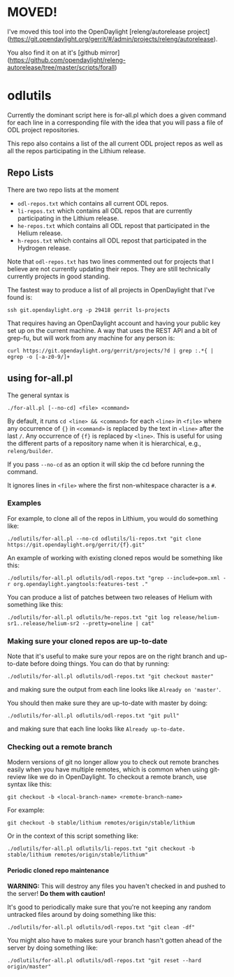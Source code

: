 # MOVED!

I've moved this tool into the OpenDaylight [releng/autorelease project]
(https://git.opendaylight.org/gerrit/#/admin/projects/releng/autorelease).

You also find it on at it's [github mirror]
(https://github.com/opendaylight/releng-autorelease/tree/master/scripts/forall)

# odlutils

Currently the dominant script here is for-all.pl which does a given
command for each line in a corresponding file with the idea that you
will pass a file of ODL project repositories.

This repo also contains a list of the all current ODL project repos
as well as all the repos participating in the Lithium release.

## Repo Lists

There are two repo lists at the moment
* `odl-repos.txt` which contains all current ODL repos.
* `li-repos.txt` which contains all ODL repos that are currently
                 participating in the Lithium release.
* `he-repos.txt` which contains all ODL repost that participated in
                 the Helium release.
* `h-repos.txt` which contains all ODL repost that participated in
                the Hydrogen release.

Note that `odl-repos.txt` has two lines commented out for projects
that I believe are not currently updating their repos. They are still
technically currently projects in good standing.

The fastest way to produce a list of all projects in OpenDaylight that
I've found is:

```
ssh git.opendaylight.org -p 29418 gerrit ls-projects
```

That requires having an OpenDaylight account and having your public key
set up on the current machine. A way that uses the REST API and a bit
of grep-fu, but will work from any machine for any person is:

```
curl https://git.opendaylight.org/gerrit/projects/?d | grep :.*{ | egrep -o [-a-z0-9/]+
```

## using for-all.pl
The general syntax is

```
./for-all.pl [--no-cd] <file> <command>
```

By default, it runs `cd <line> && <command>` for each `<line>` in
`<file>` where any occurrence of `{}` in `<command>` is replaced by
the text in `<line>` after the last `/`. Any occurrence of `{f}` is
replaced by `<line>`. This is useful for using the different parts of a 
repository name when it is hierarchical, e.g., `releng/builder`.

If you pass `--no-cd` as an option it will skip the cd before
running the command.

It ignores lines in `<file>` where the first non-whitespace character
is a `#`.

### Examples

For example, to clone all of the repos in Lithium, you would do
something like:

```
./odlutils/for-all.pl --no-cd odlutils/li-repos.txt "git clone https://git.opendaylight.org/gerrit/{f}.git" 
```

An example of working with existing cloned repos would be something
like this:

```
./odlutils/for-all.pl odlutils/odl-repos.txt "grep --include=pom.xml -r org.opendaylight.yangtools:features-test ."
```

You can produce a list of patches between two releases of Helium with
something like this:

```
./odlutils/for-all.pl odlutils/he-repos.txt "git log release/helium-sr1..release/helium-sr2 --pretty=oneline | cat"
```

### Making sure your cloned repos are up-to-date

Note that it's useful to make sure your repos are on the right branch
and up-to-date before doing things. You can do that by running:

```
./odlutils/for-all.pl odlutils/odl-repos.txt "git checkout master"
```

and making sure the output from each line looks like `Already on
'master'`.

You should then make sure they are up-to-date with master by doing:

```
./odlutils/for-all.pl odlutils/odl-repos.txt "git pull"
```

and making sure that each line looks like `Already up-to-date.`

### Checking out a remote branch

Modern versions of git no longer allow you to check out remote branches
easily when you have multiple remotes, which is common when using
git-review like we do in OpenDaylight. To checkout a remote branch, use
syntax like this:

```
git checkout -b <local-branch-name> <remote-branch-name>
```

For example:

```
git checkout -b stable/lithium remotes/origin/stable/lithium
```

Or in the context of this script something like:

```
./odlutils/for-all.pl odlutils/li-repos.txt "git checkout -b stable/lithium remotes/origin/stable/lithium"
```

#### Periodic cloned repo maintenance

**WARNING:** This will destroy any files you haven't checked in and
pushed to the server! **Do them with caution!**

It's good to periodically make sure that you're not keeping any random
untracked files around by doing something like this:

```
./odlutils/for-all.pl odlutils/odl-repos.txt "git clean -df"
```

You might also have to makes sure your branch hasn't gotten ahead of
the server by doing something like:

```
./odlutils/for-all.pl odlutils/odl-repos.txt "git reset --hard origin/master"
```
